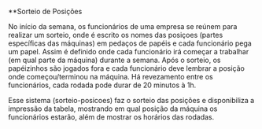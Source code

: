 **Sorteio de Posições

No início da semana, os funcionários de uma empresa se reúnem para realizar um sorteio,
onde é escrito os nomes das posiçoes (partes específicas das máquinas) em pedaços de papéis e
cada funcionário pega um papel.
Assim é definido onde cada funcionário irá começar a trabalhar (em qual parte da máquina) durante a semana.
Após o sorteio, os papéizinhos são jogados fora e cada funcionário deve lembrar a posição onde começou/terminou na máquina.
Há revezamento entre os funcionários, cada rodada pode durar de 20 minutos à 1h.

Esse sistema (sorteio-posicoes) faz o sorteio das posições e disponibiliza a impressão da tabela, mostrando em qual posição da máquina os funcionários estarão, além de mostrar os horários das rodadas.

